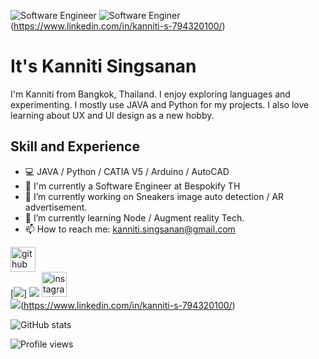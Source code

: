 ![Software Engineer](https://cdn.discordapp.com/attachments/384068146346328064/751829711528919141/Untitled_design.png)
![Software Enginer](https://img.shields.io/badge/linkedin-%230077B5.svg?&style=for-the-badge&logo=linkedin&logoColor=white)(https://www.linkedin.com/in/kanniti-s-794320100/)

# It's Kanniti Singsanan

I'm Kanniti from Bangkok, Thailand. I enjoy exploring languages and experimenting. I mostly use JAVA and Python for my projects. I also love learning about UX and UI design as a new hobby.

## Skill and Experience

- 💻 JAVA / Python / CATIA V5 / Arduino / AutoCAD
- 💼 I'm currently a Software Engineer at Bespokify TH
- 🔭 I’m currently working on Sneakers image auto detection / AR advertisement. 
- 🌱 I’m currently learning Node / Augment reality Tech.  
- 📫 How to reach me: kanniti.singsanan@gmail.com 

[<img src='https://cdn.jsdelivr.net/npm/simple-icons@3.0.1/icons/github.svg' alt='github' height='40'>](https://github.com/kanniti)  
[<img src='	https://img.shields.io/badge/linkedin-%230077B5.svg?&style=for-the-badge&logo=linkedin&logoColor=white'>]
[<img src='	https://img.shields.io/badge/facebook-%231877F2.svg?&style=for-the-badge&logo=facebook&logoColor=white'>](https://www.facebook.com/0lmarcusl0) 
[<img src='https://cdn.jsdelivr.net/npm/simple-icons@3.0.1/icons/instagram.svg' alt='instagram' height='40'>](https://www.instagram.com/0lmarcusl0/)  
<img src="https://img.shields.io/badge/linkedin-%230077B5.svg?&style=for-the-badge&logo=linkedin&logoColor=white" />(https://www.linkedin.com/in/kanniti-s-794320100/)

![GitHub stats](https://github-readme-stats.vercel.app/api?username=kanniti&show_icons=true)  

![Profile views](https://gpvc.arturio.dev/kanniti)  
